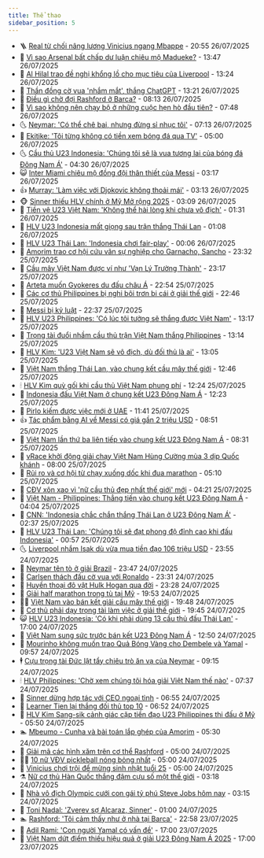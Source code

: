 ```yaml
---
title: Thể thao
sidebar_position: 5
---
```


<!-- vnexpress-the-thao:START -->
- 🪜 [Real từ chối nâng lương Vinicius ngang Mbappe](https://vnexpress.net/real-tu-choi-nang-luong-vinicius-ngang-mbappe-4919345.html) - 20:55 26/07/2025
- 🦩 [Vì sao Arsenal bất chấp dư luận chiêu mộ Madueke?](https://vnexpress.net/vi-sao-arsenal-bat-chap-du-luan-chieu-mo-madueke-4918313.html) - 13:47 26/07/2025
- 🧰 [Al Hilal trao đề nghị khổng lồ cho mục tiêu của Liverpool](https://vnexpress.net/al-hilal-trao-de-nghi-khong-lo-cho-muc-tieu-cua-liverpool-4919213.html) - 13:24 26/07/2025
- 🤗 [Thần đồng cờ vua &#39;nhắm mắt&#39;, thắng ChatGPT](https://vnexpress.net/than-dong-co-vua-nham-mat-thang-chatgpt-4919292.html) - 13:21 26/07/2025
- 🥳 [Điều gì chờ đợi Rashford ở Barca?](https://vnexpress.net/dieu-gi-cho-doi-rashford-o-barca-4919256.html) - 08:13 26/07/2025
- 🦣 [Vì sao không nên chạy bộ ở những cuộc hẹn hò đầu tiên?](https://vnexpress.net/vi-sao-khong-nen-chay-bo-o-nhung-cuoc-hen-ho-dau-tien-4915243.html) - 07:48 26/07/2025
- 🌜 [Neymar: &#39;Có thể chê bai, nhưng đừng sỉ nhục tôi&#39;](https://vnexpress.net/neymar-co-the-che-bai-nhung-dung-si-nhuc-toi-4919178.html) - 07:13 26/07/2025
- 🫶 [Ekitike: &#39;Tôi từng không có tiền xem bóng đá qua TV&#39;](https://vnexpress.net/ekitike-toi-tung-khong-co-tien-xem-bong-da-qua-tv-4919083.html) - 05:00 26/07/2025
- 🌜 [Cầu thủ U23 Indonesia: &#39;Chúng tôi sẽ là vua tương lai của bóng đá Đông Nam Á&#39;](https://vnexpress.net/cau-thu-u23-indonesia-chung-toi-se-la-vua-tuong-lai-cua-bong-da-dong-nam-a-4919173.html) - 04:30 26/07/2025
- 😺 [Inter Miami chiêu mộ đồng đội thân thiết của Messi](https://vnexpress.net/inter-miami-chieu-mo-dong-doi-than-thiet-cua-messi-4919143.html) - 03:17 26/07/2025
- 👍 [Murray: &#39;Làm việc với Djokovic không thoải mái&#39;](https://vnexpress.net/murray-lam-viec-voi-djokovic-khong-thoai-mai-4919172.html) - 03:13 26/07/2025
- 🐵 [Sinner thiếu HLV chính ở Mỹ Mở rộng 2025](https://vnexpress.net/sinner-thieu-hlv-chinh-o-my-mo-rong-2025-4919155.html) - 03:09 26/07/2025
- 💫 [Tiền vệ U23 Việt Nam: &#39;Không thể hài lòng khi chưa vô địch&#39;](https://vnexpress.net/tien-ve-u23-viet-nam-khong-the-hai-long-khi-chua-vo-dich-4919139.html) - 01:31 26/07/2025
- 🦆 [HLV U23 Indonesia mất giọng sau trận thắng Thái Lan](https://vnexpress.net/hlv-u23-indonesia-mat-giong-sau-tran-thang-thai-lan-4919105.html) - 01:08 26/07/2025
- 🙉 [HLV U23 Thái Lan: &#39;Indonesia chơi fair-play&#39;](https://vnexpress.net/hlv-u23-thai-lan-indonesia-choi-fair-play-4919092.html) - 00:06 26/07/2025
- 📝 [Amorim trao cơ hội cứu vãn sự nghiệp cho Garnacho, Sancho](https://vnexpress.net/amorim-trao-co-hoi-cuu-van-su-nghiep-cho-garnacho-sancho-4919086.html) - 23:32 25/07/2025
- 💯 [Cầu mây Việt Nam được ví như &#39;Vạn Lý Trường Thành&#39;](https://vnexpress.net/cau-may-viet-nam-duoc-vi-nhu-van-ly-truong-thanh-4919070.html) - 23:17 25/07/2025
- 🌈 [Arteta muốn Gyokeres du đấu châu Á](https://vnexpress.net/tin-chuyen-nhuong-arsenal-arteta-muon-gyokeres-du-dau-chau-a-4919084.html) - 22:54 25/07/2025
- 🦩 [Các cơ thủ Philippines bị nghi bôi trơn bi cái ở giải thế giới](https://vnexpress.net/cac-co-thu-philippines-bi-nghi-boi-tron-bi-cai-o-giai-the-gioi-4919078.html) - 22:46 25/07/2025
- 🐲 [Messi bị kỷ luật](https://vnexpress.net/messi-bi-ky-luat-4919085.html) - 22:37 25/07/2025
- 🌁 [HLV U23 Philippines: &#39;Có lúc tôi tưởng sẽ thắng được Việt Nam&#39;](https://vnexpress.net/hlv-u23-philippines-co-luc-toi-tuong-se-thang-duoc-viet-nam-4919054.html) - 13:17 25/07/2025
- 💯 [Trọng tài đuổi nhầm cầu thủ trận Việt Nam thắng Philippines](https://vnexpress.net/trong-tai-duoi-nham-cau-thu-tran-viet-nam-thang-philippines-4919057.html) - 13:14 25/07/2025
- 🌝 [HLV Kim: &#39;U23 Việt Nam sẽ vô địch, dù đối thủ là ai&#39;](https://vnexpress.net/hlv-kim-u23-viet-nam-se-vo-dich-du-doi-thu-la-ai-4919052.html) - 13:05 25/07/2025
- 🤖 [Việt Nam thắng Thái Lan, vào chung kết cầu mây thế giới](https://vnexpress.net/viet-nam-thang-thai-lan-vao-chung-ket-cau-may-the-gioi-4919050.html) - 12:46 25/07/2025
- 🕯 [HLV Kim quỳ gối khi cầu thủ Việt Nam phung phí](https://vnexpress.net/hlv-kim-quy-goi-khi-cau-thu-viet-nam-phung-phi-4919047.html) - 12:24 25/07/2025
- 🧰 [Indonesia đấu Việt Nam ở chung kết U23 Đông Nam Á](https://vnexpress.net/ket-qua-u23-indonesia-vs-thai-lan-4919051-tong-thuat.html) - 12:23 25/07/2025
- 🥳 [Pirlo kiếm được việc mới ở UAE](https://vnexpress.net/pirlo-kiem-duoc-viec-moi-o-uae-4918976.html) - 11:41 25/07/2025
- 👍 [Tác phẩm bằng AI về Messi có giá gần 2 triệu USD](https://vnexpress.net/tac-pham-bang-ai-ve-messi-co-gia-gan-2-trieu-usd-4918945.html) - 08:51 25/07/2025
- 💪 [Việt Nam lần thứ ba liên tiếp vào chung kết U23 Đông Nam Á](https://vnexpress.net/u23-viet-nam-v-u23-philippines-4918928-tong-thuat.html) - 08:31 25/07/2025
- 👹 [vRace khởi động giải chạy Việt Nam Hùng Cường mùa 3 dịp Quốc khánh](https://vnexpress.net/vrace-khoi-dong-giai-chay-viet-nam-hung-cuong-mua-3-dip-quoc-khanh-4918883.html) - 08:00 25/07/2025
- 🧰 [Rủi ro và cơ hội từ chạy xuống dốc khi đua marathon](https://vnexpress.net/rui-ro-va-co-hoi-tu-chay-xuong-doc-khi-dua-marathon-4918171.html) - 05:10 25/07/2025
- 🚀 [CĐV xôn xao vì &#39;nữ cầu thủ đẹp nhất thế giới&#39; mới](https://vnexpress.net/cdv-xon-xao-vi-nu-cau-thu-dep-nhat-the-gioi-moi-4918699.html) - 04:21 25/07/2025
- 🎃 [Việt Nam - Philippines: Thẳng tiến vào chung kết U23 Đông Nam Á](https://vnexpress.net/viet-nam-philippines-thang-tien-vao-chung-ket-u23-dong-nam-a-4918608.html) - 04:04 25/07/2025
- 🧰 [CNN: &#39;Indonesia chắc chắn thắng Thái Lan ở U23 Đông Nam Á&#39;](https://vnexpress.net/cnn-indonesia-chac-chan-thang-thai-lan-o-u23-dong-nam-a-4918230.html) - 02:37 25/07/2025
- 👀 [HLV U23 Thái Lan: &#39;Chúng tôi sẽ đạt phong độ đỉnh cao khi đấu Indonesia&#39;](https://vnexpress.net/hlv-u23-thai-lan-chung-toi-se-dat-phong-do-dinh-cao-khi-dau-indonesia-4918568.html) - 00:57 25/07/2025
- 🌜 [Liverpool nhắm Isak dù vừa mua tiền đạo 106 triệu USD](https://vnexpress.net/liverpool-nham-isak-du-vua-mua-tien-dao-106-trieu-usd-4918621.html) - 23:55 24/07/2025
- 🫶 [Neymar tẽn tò ở giải Brazil](https://vnexpress.net/neymar-ten-to-o-giai-brazil-4918609.html) - 23:47 24/07/2025
- 🦄 [Carlsen thách đấu cờ vua với Ronaldo](https://vnexpress.net/carlsen-thach-dau-co-vua-voi-ronaldo-4918620.html) - 23:31 24/07/2025
- 🥳 [Huyền thoại đô vật Hulk Hogan qua đời](https://vnexpress.net/huyen-thoai-do-vat-hulk-hogan-qua-doi-4918619.html) - 23:28 24/07/2025
- 🐲 [Giải half marathon trong tù tại Mỹ](https://vnexpress.net/giai-half-marathon-trong-tu-tai-my-4918172.html) - 19:53 24/07/2025
- 🧑‍🏫 [Việt Nam vào bán kết giải cầu mây thế giới](https://vnexpress.net/viet-nam-vao-ban-ket-giai-cau-may-the-gioi-4918579.html) - 19:48 24/07/2025
- 🤔 [Cơ thủ phải dạy trọng tài làm việc ở giải thế giới](https://vnexpress.net/co-thu-phai-day-trong-tai-lam-viec-o-giai-the-gioi-4918617.html) - 19:45 24/07/2025
- 😺 [HLV U23 Indonesia: &#39;Có khi phải dùng 13 cầu thủ đấu Thái Lan&#39;](https://vnexpress.net/hlv-u23-indonesia-co-khi-phai-dung-13-cau-thu-dau-thai-lan-4918566.html) - 17:00 24/07/2025
- 💪 [Việt Nam sung sức trước bán kết U23 Đông Nam Á](https://vnexpress.net/viet-nam-sung-suc-truoc-ban-ket-u23-dong-nam-a-4918571.html) - 12:50 24/07/2025
- 💼 [Mourinho không muốn trao Quả Bóng Vàng cho Dembele và Yamal](https://vnexpress.net/mourinho-khong-muon-trao-qua-bong-vang-cho-dembele-va-yamal-4918250.html) - 09:57 24/07/2025
- 🕴 [Cựu trọng tài Đức lật tẩy chiêu trò ăn vạ của Neymar](https://vnexpress.net/cuu-trong-tai-duc-lat-tay-chieu-tro-an-va-cua-neymar-4918355.html) - 09:15 24/07/2025
- 🕯 [HLV Philippines: &#39;Chờ xem chúng tôi hóa giải Việt Nam thế nào&#39;](https://vnexpress.net/hlv-philippines-cho-xem-chung-toi-hoa-giai-viet-nam-the-nao-4918422.html) - 07:37 24/07/2025
- 📝 [Sinner dừng hợp tác với CEO ngoại tình](https://vnexpress.net/sinner-dung-hop-tac-voi-ceo-ngoai-tinh-4918383.html) - 06:55 24/07/2025
- 🧐 [Learner Tien lại thắng đối thủ top 10](https://vnexpress.net/learner-tien-lai-thang-doi-thu-top-10-4918386.html) - 06:52 24/07/2025
- 🙉 [HLV Kim Sang-sik cảnh giác cặp tiền đạo U23 Philippines thi đấu ở Mỹ](https://vnexpress.net/hlv-kim-sang-sik-canh-giac-cap-tien-dao-u23-philippines-thi-dau-o-my-4918380.html) - 05:50 24/07/2025
- 🏊 [Mbeumo - Cunha và bài toán lắp ghép của Amorim](https://vnexpress.net/mbeumo-cunha-va-bai-toan-lap-ghep-cua-amorim-4917859.html) - 05:30 24/07/2025
- 🌊 [Giải mã các hình xăm trên cơ thể Rashford](https://vnexpress.net/giai-ma-cac-hinh-xam-tren-co-the-rashford-4918028.html) - 05:00 24/07/2025
- 👨‍🏫 [10 nữ VĐV pickleball nóng bỏng nhất](https://vnexpress.net/10-nu-vdv-pickleball-nong-bong-nhat-4918163.html) - 05:00 24/07/2025
- 🥷 [Vinicius chơi trội để mừng sinh nhật tuổi 25](https://vnexpress.net/vinicius-choi-troi-de-mung-sinh-nhat-tuoi-25-4918197.html) - 05:00 24/07/2025
- ⚗️ [Nữ cơ thủ Hàn Quốc thắng đậm cựu số một thế giới](https://vnexpress.net/nu-co-thu-han-quoc-thang-dam-cuu-so-mot-the-gioi-4918207.html) - 03:18 24/07/2025
- 🌮 [Nhà vô địch Olympic cưới con gái tỷ phú Steve Jobs hôm nay](https://vnexpress.net/nha-vo-dich-olympic-cuoi-con-gai-ty-phu-steve-jobs-hom-nay-4918245.html) - 03:15 24/07/2025
- 🤩 [Toni Nadal: &#39;Zverev sợ Alcaraz, Sinner&#39;](https://vnexpress.net/toni-nadal-zverev-so-alcaraz-sinner-4918162.html) - 01:00 24/07/2025
- 🏊 [Rashford: &#39;Tôi cảm thấy như ở nhà tại Barca&#39;](https://vnexpress.net/rashford-toi-cam-thay-nhu-o-nha-tai-barca-4918165.html) - 22:58 23/07/2025
- 🐎 [Adil Rami: &#39;Con người Yamal có vấn đề&#39;](https://vnexpress.net/adil-rami-con-nguoi-yamal-co-van-de-4918156.html) - 17:00 23/07/2025
- 💫 [Việt Nam dứt điểm thiếu hiệu quả ở giải U23 Đông Nam Á 2025](https://vnexpress.net/viet-nam-dut-diem-thieu-hieu-qua-o-giai-u23-dong-nam-a-2025-4918128.html) - 17:00 23/07/2025<!-- vnexpress-the-thao:END -->
